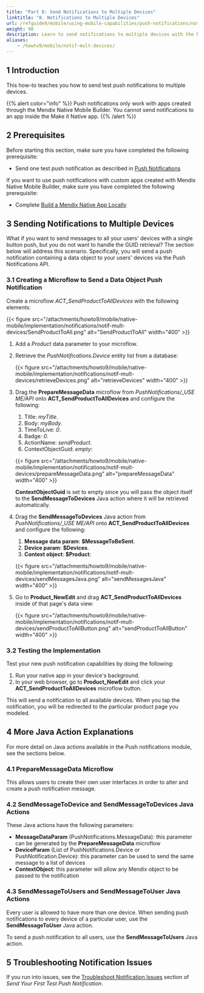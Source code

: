 ```yaml
---
title: "Part 8: Send Notifications to Multiple Devices"
linktitle: "8. Notifications to Multiple Devices"
url: /refguide9/mobile/using-mobile-capabilities/push-notifications/notif-mult-devices/
weight: 90
description: Learn to send notifications to multiple devices with the Native Mobile Builder.
aliases:
    - /howto9/mobile/notif-mult-devices/
---
```


## 1 Introduction

This how-to teaches you how to send test push notifications to multiple devices.

{{% alert color="info" %}}
Push notifications only work with apps created through the Mendix Native Mobile Builder. You cannot send notifications to an app inside the Make it Native app.
{{% /alert %}}

## 2 Prerequisites

Before starting this section, make sure you have completed the following prerequisite:

* Send one test push notification as described in [Push Notifications](/refguide9/mobile/using-mobile-capabilities/push-notifications/)

If you want to use push notifications with custom apps created with Mendix Native Mobile Builder, make sure you have completed the following prerequisite:

* Complete [Build a Mendix Native App Locally](/refguide9/mobile/distributing-mobile-apps/building-native-apps/native-build-locally/)

## 3 Sending Notifications to Multiple Devices

What if you want to send messages to all your users' devices with a single button push, but you do not want to handle the GUID retrieval? The section below will address this scenario. Specifically, you will send a push notification containing a data object to your users' devices via the Push Notifications API.

### 3.1 Creating a Microflow to Send a Data Object Push Notification 

Create a microflow *ACT_SendProductToAllDevices* with the following elements:

{{< figure src="/attachments/howto9/mobile/native-mobile/implementation/notifications/notif-mult-devices/SendProductToAll.png" alt="SendProductToAll"    width="400"  >}}

1. Add a *Product* data parameter to your microflow.
2. Retrieve the *PushNotifications.Device* entity list from a database:

    {{< figure src="/attachments/howto9/mobile/native-mobile/implementation/notifications/notif-mult-devices/retrieveDevices.png" alt="retrieveDevices"    width="400"  >}}

3. Drag the **PrepareMessageData** microflow from *PushNotifications/_USE ME/API* onto **ACT_SendProductToAllDevices** and configure the following:<br />
    1. Title: *myTitle*.<br />
    1. Body: *myBody*.<br />
    1. TimeToLive: *0*.<br />
    1. Badge: *0*.<br />
    1. ActionName: *sendProduct*.<br />
    1. ContextObjectGuid: *empty*:

    {{< figure src="/attachments/howto9/mobile/native-mobile/implementation/notifications/notif-mult-devices/prepareMessageData.png" alt="prepareMessageData"    width="400"  >}}

    **ContextObjectGuid** is set to empty since you will pass the object itself to the **SendMessageToDevices** Java action where it will be retrieved automatically. 

4. Drag the **SendMessageToDevices** Java action from *PushNotifications/_USE ME/API* onto **ACT_SendProductToAllDevices** and configure the following:<br />
    1. **Message data param**: **$MessageToBeSent**.<br />
    1. **Device param**: **$Devices**.<br />
    1. **Context object**: **$Product**:

    {{< figure src="/attachments/howto9/mobile/native-mobile/implementation/notifications/notif-mult-devices/sendMessagesJava.png" alt="sendMessagesJava"    width="400"  >}}

5. Go to **Product_NewEdit** and drag **ACT_SendProductToAllDevices** inside of that page's data view:

    {{< figure src="/attachments/howto9/mobile/native-mobile/implementation/notifications/notif-mult-devices/sendProductToAllButton.png" alt="sendProductToAllButton"    width="400"  >}}

### 3.2 Testing the Implementation

Test your new push notification capabilities by doing the following:

1. Run your native app in your device's background.
2. In your web browser, go to **Product_NewEdit** and click your **ACT_SendProductToAllDevices** microflow button. 

This will send a notification to all available devices. When you tap the notification, you will be redirected to the particular product page you modeled.

## 4 More Java Action Explanations

For more detail on Java actions available in the Push notifications module, see the sections below.

### 4.1 PrepareMessageData Microflow

This allows users to create their own user interfaces in order to alter and create a push notification message. 

### 4.2 SendMessageToDevice and SendMessageToDevices Java Actions

These Java actions have the following parameters:

* **MessageDataParam** (PushNotifications.MessageData): this parameter can be generated by the **PrepareMessageData** microflow
* **DeviceParam** (List of PushNotifications.Device or PushNotification.Device): this parameter can be used to send the same message to a list of devices
* **ContextObject**: this parameter will allow any Mendix object to be passed to the notification

### 4.3 SendMessageToUsers and SendMessageToUser Java Actions

Every user is allowed to have more than one device. When sending push notifications to every device of a particular user, use  the **SendMessageToUser** Java action.

To send a push notification to all users, use the **SendMessageToUsers** Java action.

## 5 Troubleshooting Notification Issues

If you run into issues, see the [Troubleshoot Notification Issues](/refguide9/mobile/using-mobile-capabilities/push-notifications/notif-send-test/#troubleshoot) section of *Send Your First Test Push Notification*.
